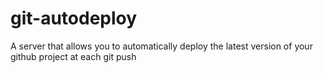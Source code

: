 # git-autodeploy
A server that allows you to automatically deploy the latest version of your github project at each git push

